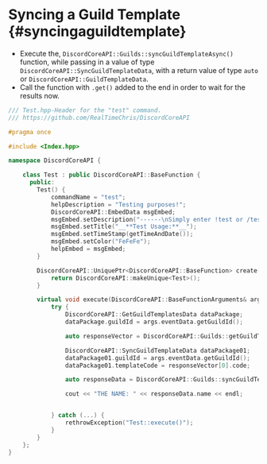Syncing a Guild Template {#syncingaguildtemplate}
============
- Execute the, `DiscordCoreAPI::Guilds::syncGuildTemplateAsync()` function, while passing in a value of type `DiscordCoreAPI::SyncGuildTemplateData`, with a return value of type `auto` or `DiscordCoreAPI::GuildTemplateData`.
- Call the function with `.get()` added to the end in order to wait for the results now.

```cpp
/// Test.hpp-Header for the "test" command.
/// https://github.com/RealTimeChris/DiscordCoreAPI

#pragma once

#include <Index.hpp>

namespace DiscordCoreAPI {

	class Test : public DiscordCoreAPI::BaseFunction {
	  public:
		Test() {
			commandName = "test";
			helpDescription = "Testing purposes!";
			DiscordCoreAPI::EmbedData msgEmbed;
			msgEmbed.setDescription("------\nSimply enter !test or /test!\n------");
			msgEmbed.setTitle("__**Test Usage:**__");
			msgEmbed.setTimeStamp(getTimeAndDate());
			msgEmbed.setColor("FeFeFe");
			helpEmbed = msgEmbed;
		}

		DiscordCoreAPI::UniquePtr<DiscordCoreAPI::BaseFunction> create() {
			return DiscordCoreAPI::makeUnique<Test>();
		}

		virtual void execute(DiscordCoreAPI::BaseFunctionArguments& args) {
			try {
				DiscordCoreAPI::GetGuildTemplatesData dataPackage;
				dataPackage.guildId = args.eventData.getGuildId();

				auto responseVector = DiscordCoreAPI::Guilds::getGuildTemplatesAsync(dataPackage).get();

				DiscordCoreAPI::SyncGuildTemplateData dataPackage01;
				dataPackage01.guildId = args.eventData.getGuildId();
				dataPackage01.templateCode = responseVector[0].code;

				auto responseData = DiscordCoreAPI::Guilds::syncGuildTemplateAsync(dataPackage01).get();

				cout << "THE NAME: " << responseData.name << endl;


			} catch (...) {
				rethrowException("Test::execute()");
			}
		}
	};
}
```
